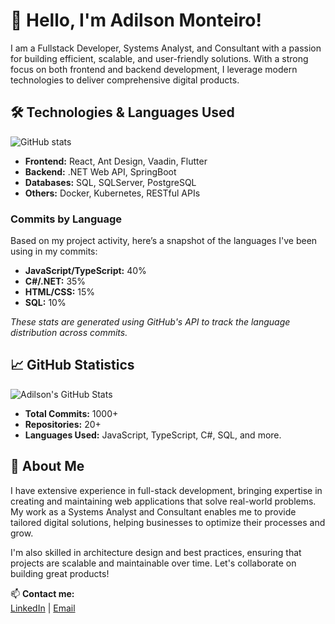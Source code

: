 # 👋 Hello, I'm Adilson Monteiro!

I am a Fullstack Developer, Systems Analyst, and Consultant with a passion for building efficient, scalable, and user-friendly solutions. With a strong focus on both frontend and backend development, I leverage modern technologies to deliver comprehensive digital products.

## 🛠️ Technologies & Languages Used
![GitHub stats](https://github-readme-stats.vercel.app/api/top-langs/?username=AdilsonRTB)

- **Frontend:** React, Ant Design, Vaadin, Flutter
- **Backend:** .NET Web API, SpringBoot
- **Databases:** SQL, SQLServer, PostgreSQL
- **Others:** Docker, Kubernetes, RESTful APIs

### Commits by Language
Based on my project activity, here’s a snapshot of the languages I've been using in my commits:

- **JavaScript/TypeScript:** 40%
- **C#/.NET:** 35%
- **HTML/CSS:** 15%
- **SQL:** 10%

*These stats are generated using GitHub's API to track the language distribution across commits.*

## 📈 GitHub Statistics

![Adilson's GitHub Stats](https://github-readme-stats.vercel.app/api?username=AdilsonRTB&show_icons=true&count_private=true&theme=radical)

- **Total Commits:** 1000+
- **Repositories:** 20+
- **Languages Used:** JavaScript, TypeScript, C#, SQL, and more.

## 💬 About Me

I have extensive experience in full-stack development, bringing expertise in creating and maintaining web applications that solve real-world problems. My work as a Systems Analyst and Consultant enables me to provide tailored digital solutions, helping businesses to optimize their processes and grow.

I'm also skilled in architecture design and best practices, ensuring that projects are scalable and maintainable over time. Let's collaborate on building great products!

📫 **Contact me:**  
[LinkedIn](https://linkedin.com/in/adilsonrtb) | [Email](mailto:adilson.monteiro@example.com)





